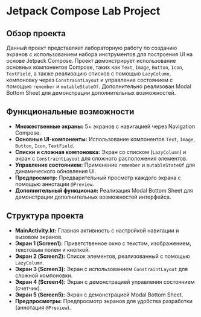 # Jetpack Compose Lab Project

## Обзор проекта
Данный проект представляет лабораторную работу по созданию экранов с использованием набора инструментов для построения UI на основе Jetpack Compose. Проект демонстрирует использование основных компонентов Compose, таких как `Text`, `Image`, `Button`, `Icon`, `TextField`, а также реализацию списков с помощью `LazyColumn`, компоновку через `ConstraintLayout` и управление состоянием с помощью `remember` и `mutableStateOf`. Дополнительно реализован Modal Bottom Sheet для демонстрации дополнительных возможностей.

## Функциональные возможности
- **Множественные экраны:** 5+ экранов с навигацией через Navigation Compose.
- **Основные UI-компоненты:** Использование компонентов `Text`, `Image`, `Button`, `Icon`, `TextField`.
- **Списки и сложная компоновка:** Экран со списком (`LazyColumn`) и экран с `ConstraintLayout` для сложного расположения элементов.
- **Управление состоянием:** Применение `remember` и `mutableStateOf` для динамического обновления UI.
- **Предпросмотр:** Предварительный просмотр каждого экрана с помощью аннотации `@Preview`.
- **Дополнительный функционал:** Реализация Modal Bottom Sheet для демонстрации дополнительных возможностей интерфейса.

## Структура проекта
- **MainActivity.kt:** Главная активность с настройкой навигации и вызовом экранов.
- **Экран 1 (Screen1):** Приветственное окно с текстом, изображением, текстовым полем и кнопкой.
- **Экран 2 (Screen2):** Список элементов, реализованный с помощью `LazyColumn`.
- **Экран 3 (Screen3):** Экран с использованием `ConstraintLayout` для сложной компоновки.
- **Экран 4 (Screen4):** Экран с демонстрацией управления состоянием (счетчик).
- **Экран 5 (Screen5):** Экран с демонстрацией Modal Bottom Sheet.
- **Предпросмотры:** Предпросмотр экранов для удобства разработки (аннотация `@Preview`).
